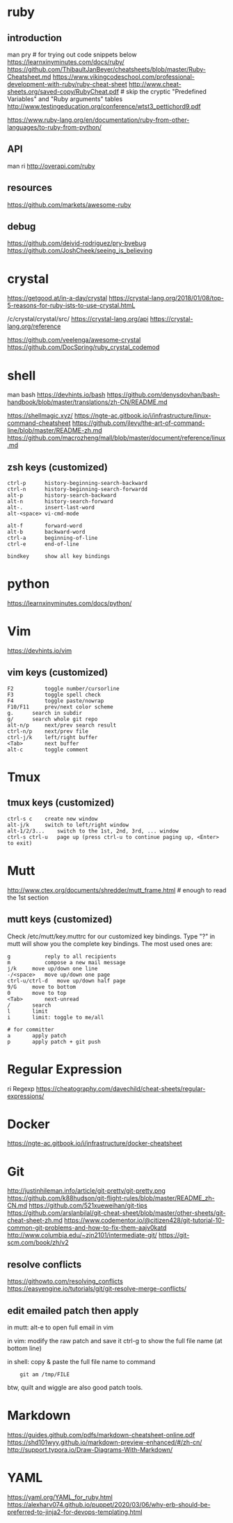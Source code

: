 ruby
====

## introduction
man pry  # for trying out code snippets below
https://learnxinyminutes.com/docs/ruby/
https://github.com/ThibaultJanBeyer/cheatsheets/blob/master/Ruby-Cheatsheet.md
https://www.vikingcodeschool.com/professional-development-with-ruby/ruby-cheat-sheet
http://www.cheat-sheets.org/saved-copy/RubyCheat.pdf  # skip the cryptic "Predefined Variables" and "Ruby arguments" tables
http://www.testingeducation.org/conference/wtst3_pettichord9.pdf

https://www.ruby-lang.org/en/documentation/ruby-from-other-languages/to-ruby-from-python/

## API
man ri
http://overapi.com/ruby

## resources
https://github.com/markets/awesome-ruby

## debug
https://github.com/deivid-rodriguez/pry-byebug
https://github.com/JoshCheek/seeing_is_believing


crystal
=======

https://getgood.at/in-a-day/crystal
https://crystal-lang.org/2018/01/08/top-5-reasons-for-ruby-ists-to-use-crystal.htmL

/c/crystal/crystal/src/
https://crystal-lang.org/api
https://crystal-lang.org/reference

https://github.com/veelenga/awesome-crystal
https://github.com/DocSpring/ruby_crystal_codemod


shell
=====

man bash
https://devhints.io/bash
https://github.com/denysdovhan/bash-handbook/blob/master/translations/zh-CN/README.md

https://shellmagic.xyz/
https://ngte-ac.gitbook.io/i/infrastructure/linux-command-cheatsheet
https://github.com/jlevy/the-art-of-command-line/blob/master/README-zh.md
https://github.com/macrozheng/mall/blob/master/document/reference/linux.md

## zsh keys (customized)

	ctrl-p		history-beginning-search-backward
	ctrl-n		history-beginning-search-forwardd
	alt-p		history-search-backward
	alt-n		history-search-forward
	alt-.		insert-last-word
	alt-<space>	vi-cmd-mode

	alt-f		forward-word
	alt-b		backward-word
	ctrl-a		beginning-of-line
	ctrl-e		end-of-line

	bindkey		show all key bindings

python
======

https://learnxinyminutes.com/docs/python/


Vim
===

https://devhints.io/vim

## vim keys (customized)

	F2  		toggle number/cursorline
	F3  		toggle spell check
	F4  		toggle paste/nowrap
	F10/F11  	prev/next color scheme
	g.		search in subdir
	g/		search whole git repo
	alt-n/p		next/prev search result
	ctrl-n/p	next/prev file
	ctrl-j/k	left/right buffer
	<Tab>     	next buffer
	alt-c		toggle comment

Tmux
====

## tmux keys (customized)

	ctrl-s c	create new window
	alt-j/k		switch to left/right window
	alt-1/2/3... 	switch to the 1st, 2nd, 3rd, ... window
	ctrl-s ctrl-u   page up (press ctrl-u to continue paging up, <Enter> to exit)

Mutt
====

http://www.ctex.org/documents/shredder/mutt_frame.html  # enough to read the 1st section

## mutt keys (customized)

Check /etc/mutt/key.muttrc for our customized key bindings.
Type "?" in mutt will show you the complete key bindings.
The most used ones are:

	g       	reply to all recipients
	m       	compose a new mail message
	j/k		move up/down one line
	-/<space>	move up/down one page
	ctrl-u/ctrl-d	move up/down half page
	9/G		move to bottom
	0		move to top
	<Tab>		next-unread
	/		search
	l		limit
	i		limit: toggle to me/all

	# for committer
	a		apply patch
	p		apply patch + git push


Regular Expression
==================

ri Regexp
https://cheatography.com/davechild/cheat-sheets/regular-expressions/


Docker
======

https://ngte-ac.gitbook.io/i/infrastructure/docker-cheatsheet


Git
===

http://justinhileman.info/article/git-pretty/git-pretty.png
https://github.com/k88hudson/git-flight-rules/blob/master/README_zh-CN.md
https://github.com/521xueweihan/git-tips
https://github.com/arslanbilal/git-cheat-sheet/blob/master/other-sheets/git-cheat-sheet-zh.md
https://www.codementor.io/@citizen428/git-tutorial-10-common-git-problems-and-how-to-fix-them-aajv0katd
http://www.columbia.edu/~zjn2101/intermediate-git/
https://git-scm.com/book/zh/v2

## resolve conflicts

https://githowto.com/resolving_conflicts
https://easyengine.io/tutorials/git/git-resolve-merge-conflicts/

## edit emailed patch then apply

in mutt: alt-e to open full email in vim

in vim: modify the raw patch and save it
        ctrl-g to show the full file name (at bottom line)

in shell: copy & paste the full file name to command

        git am /tmp/FILE

btw, quilt and wiggle are also good patch tools.

Markdown
========

https://guides.github.com/pdfs/markdown-cheatsheet-online.pdf
https://shd101wyy.github.io/markdown-preview-enhanced/#/zh-cn/
http://support.typora.io/Draw-Diagrams-With-Markdown/


YAML
====

https://yaml.org/YAML_for_ruby.html
https://alexharv074.github.io/puppet/2020/03/06/why-erb-should-be-preferred-to-jinja2-for-devops-templating.html
